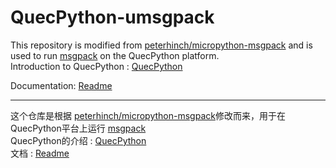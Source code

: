 # QuecPython-umsgpack

This repository is modified from [peterhinch/micropython-msgpack](https://github.com/peterhinch/micropython-msgpack) and is used to run [msgpack](https://github.com/msgpack/) on the QuecPython platform.  
Introduction to QuecPython : [QuecPython](https://python.quectel.com/wiki/#/)   

Documentation: [Readme ](./uREADME.md)   

------

这个仓库是根据 [peterhinch/micropython-msgpack](https://github.com/peterhinch/micropython-msgpack)修改而来，用于在QuecPython平台上运行 [msgpack ](https://github.com/msgpack/)  
QuecPython的介绍 : [QuecPython](https://python.quectel.com/wiki/#/)  
文档 : [Readme](./uREADME.md)   

